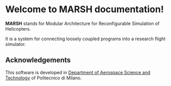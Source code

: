 # Welcome to MARSH documentation!

**MARSH** stands for Modular Architecture for Reconfigurable Simulation of Helicopters.

It is a system for connecting loosely coupled programs into a research flight simulator.

## Acknowledgements

This software is developed in [Department of Aerospace Science and Technology](https://www.aero.polimi.it/) of Politecnico di Milano.
